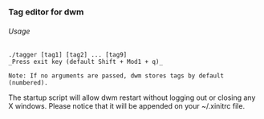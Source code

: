 ### Tag editor for dwm

###### Usage

	./tagger [tag1] [tag2] ... [tag9]
	_Press exit key (default Shift + Mod1 + q)_

	Note: If no arguments are passed, dwm stores tags by default (numbered).


The startup script will allow dwm restart without logging out or closing any X windows. Please notice that it will be appended on your ~/.xinitrc file.

